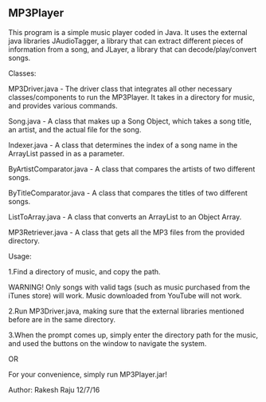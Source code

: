 MP3Player
--------

This program is a simple music player coded in Java. It uses the external java libraries JAudioTagger, a library that can extract different pieces of information from a song, and JLayer, a library that can decode/play/convert songs.


Classes:

MP3Driver.java - The driver class that integrates all other necessary classes/components to run the MP3Player. It takes in a directory for music, and provides various commands.

Song.java - A class that makes up a Song Object, which takes a song title, an artist, and the actual file for the song.

Indexer.java - A class that determines the index of a song name in the ArrayList passed in as a parameter.

ByArtistComparator.java - A class that compares the artists of two different songs.

ByTitleComparator.java - A class that compares the titles of two different songs.

ListToArray.java - A class that converts an ArrayList to an Object Array.

MP3Retriever.java - A class that gets all the MP3 files from the provided directory.


Usage:

1.Find a directory of music, and copy the path. 

WARNING! Only songs with valid tags (such as music purchased from the iTunes store) will work. Music downloaded from YouTube will not work.

2.Run MP3Driver.java, making sure that the external libraries mentioned before are in the same directory.

3.When the prompt comes up, simply enter the directory path for the music, and used the buttons on the window to navigate the system.

OR

For your convenience, simply run MP3Player.jar!

Author:
Rakesh Raju
12/7/16
